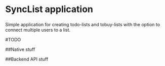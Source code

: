 # SyncList application

###
Simple application for creating todo-lists and tobuy-lists with the option to connect multiple users to a list.


#TODO

##Native stuff


##Backend API stuff
